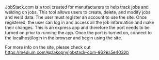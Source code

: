 JobStack.com is a tool created for manufacturers to help track jobs and welding on jobs. This tool allows users to create, delete, and modify jobs and weld data. The user must register an account to use the site. Once registered, the user can log in and access all the job information and make their changes. This is an express app and therefore the port needs to be turned on prior to running the app. Once the port is turned on, connect to the localhost/login in the browser and begin using the site. 

For more info on the site, please check out https://medium.com/@zakopry/jobstack-com-862ea5e4032b
